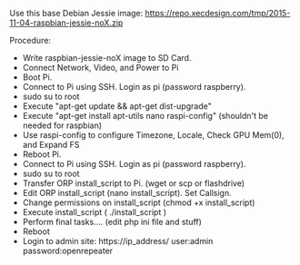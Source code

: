 Use this base Debian Jessie image:
https://repo.xecdesign.com/tmp/2015-11-04-raspbian-jessie-noX.zip

Procedure:

- Write raspbian-jessie-noX image to SD Card.
- Connect Network, Video, and Power to Pi
- Boot Pi.   
- Connect to Pi using SSH.  Login as pi (password raspberry).
- sudo su to root
- Execute "apt-get update && apt-get dist-upgrade"
- Execute "apt-get install apt-utils nano raspi-config" (shouldn't be needed for raspbian)
- Use raspi-config to configure Timezone, Locale, Check GPU Mem(0), and Expand FS
- Reboot Pi.
- Connect to Pi using SSH.  Login as pi (password raspberry).
- sudo su to root
- Transfer ORP install_script to Pi.  (wget or scp or flashdrive)
- Edit ORP install_script (nano install_script).   Set Callsign.
- Change permissions on install_script (chmod +x install_script)
- Execute install_script ( ./install_script )
- Perform final tasks.... (edit php ini file and stuff)
- Reboot
- Login to admin site:  https://ip_address/  user:admin password:openrepeater
